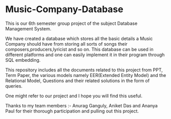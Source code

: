 # Music-Company-Database
This is our 6th semester group project of the subject Database Management System.

We have created a database which stores all the basic details a Music Company should have from storing all sorts of songs their composers,producers,lyricist and so on.
This database can be used in different platforms and one can easily implement it in their program through SQL embedding.

This repository includes all the documents related to this project from PPT, Term Paper, the various models namely EER(Extended Entity Model) and the Relational Model, Questions
and their related solutions in the form of queries.

One might refer to our project and I hope you will find this useful.

Thanks to my team members :- Anurag Ganguly, Aniket Das and Ananya Paul for their thorough participation and pulling out this project.
